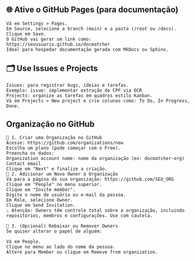 ## 🌐 Ative o GitHub Pages (para documentação)

    Vá em Settings > Pages.
    Em Source, selecione a branch (main) e a pasta (/root ou /docs).
    Clique em Save.
    O GitHub vai gerar um link como: https://seuusuario.github.io/docmatcher
    Ideal para hospedar documentação gerada com MkDocs ou Sphinx.

## 🗂️ Use Issues e Projects

    Issues: para registrar bugs, ideias e tarefas.
    Exemplo: issue: implementar extração de CPF via OCR
    Projects: organize as tarefas em quadros estilo Kanban.
    Vá em Projects > New project e crie colunas como: To Do, In Progress, Done.

## Organização no GitHub

    🏢 1. Criar uma Organização no GitHub
    Acesse: https://github.com/organizations/new
    Escolha um plano (pode começar com o Free).
    Preencha os dados:
    Organization account name: nome da organização (ex: docmatcher-org)
    Contact email
    Clique em "Next" e finalize a criação.
    👥 2. Adicionar um Novo Owner à Organização
    Vá para a página da sua organização: https://github.com/SEU_ORG
    Clique em "People" no menu superior.
    Clique em "Invite member".
    Digite o nome de usuário ou e-mail da pessoa.
    Em Role, selecione Owner.
    Clique em Send Invitation.
    ⚠️ Atenção: Owners têm controle total sobre a organização, incluindo repositórios, membros e configurações. Use com cautela.

    🔐 3. (Opcional) Rebaixar ou Remover Owners
    Se quiser alterar o papel de alguém:

    Vá em People.
    Clique no menu ao lado do nome da pessoa.
    Altere para Member ou clique em Remove from organization.
